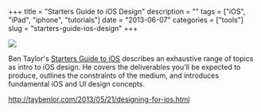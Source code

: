 +++
title = "Starters Guide to iOS Design"
description = ""
tags = ["iOS", "iPad", "iphone", "tutorials"]
date = "2013-06-07"
categories = ["tools"]
slug = "starters-guide-ios-design"
+++


<div class="tool-screenshot mb1"><a href="http://taybenlor.com/2013/05/21/designing-for-ios.html"><img id="bluga-thumbnail-2682" class="bluga-thumbnail custom" src="//konigi.com/media/bluga/
wt522fb0376d88f_custom.jpg"/></a></div><p>Ben Taylor's <a href="http://taybenlor.com/2013/05/21/designing-for-ios.html">Starters Guide to iOS</a> describes an exhaustive range of topics as intro to iOS design. He covers the deliverables you'll be expected to produce, outlines the constraints of the medium, and introduces fundamental iOS and UI design concepts.</p>

  
<p><a href="http://taybenlor.com/2013/05/21/designing-for-ios.html">http://taybenlor.com/2013/05/21/designing-for-ios.html</a></p>
      
